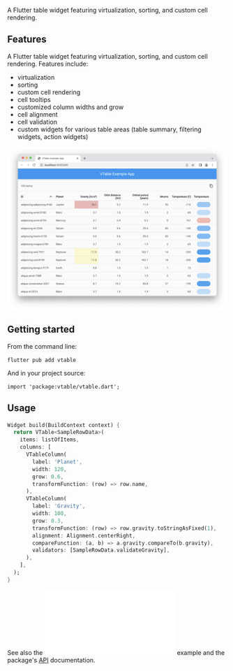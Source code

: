 
A Flutter table widget featuring virtualization, sorting, and custom cell
rendering.

## Features

A Flutter table widget featuring virtualization, sorting, and custom cell
rendering. Features include:

- virtualization
- sorting
- custom cell rendering
- cell tooltips
- customized column widths and grow
- cell alignment
- cell validation
- custom widgets for various table areas (table summary, filtering widgets,
  action widgets)

![Screenshot](doc/screenshot.png)

## Getting started

From the command line:

    flutter pub add vtable

And in your project source:

    import 'package:vtable/vtable.dart';

## Usage

```dart
Widget build(BuildContext context) {
  return VTable<SampleRowData>(
    items: listOfItems,
    columns: [
      VTableColumn(
        label: 'Planet',
        width: 120,
        grow: 0.6,
        transformFunction: (row) => row.name,
      ),
      VTableColumn(
        label: 'Gravity',
        width: 100,
        grow: 0.3,
        transformFunction: (row) => row.gravity.toStringAsFixed(1),
        alignment: Alignment.centerRight,
        compareFunction: (a, b) => a.gravity.compareTo(b.gravity),
        validators: [SampleRowData.validateGravity],
      ),
    ],
  );
}
```

See also the ![main.dart](example/main.dart) example and the package's
[API](https://pub.dev/documentation/vtable/latest/) documentation.
